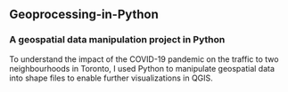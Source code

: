## Geoprocessing-in-Python
### A geospatial data manipulation project in Python

To understand the impact of the COVID-19 pandemic on the traffic to two neighbourhoods in Toronto, I used Python to manipulate geospatial data into shape files to enable further visualizations in QGIS.
